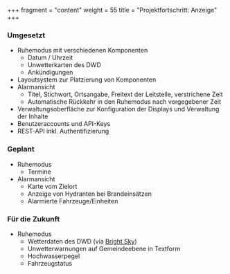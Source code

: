 +++
fragment = "content"
weight = 55
title = "Projektfortschritt: Anzeige"
+++

### Umgesetzt
- Ruhemodus mit verschiedenen Komponenten
  - Datum / Uhrzeit
  - Unwetterkarten des DWD
  - Ank&uuml;ndigungen
- Layoutsystem zur Platzierung von Komponenten
- Alarmansicht
  - Titel, Stichwort, Ortsangabe, Freitext der Leitstelle, verstrichene Zeit
  - Automatische R&uuml;ckkehr in den Ruhemodus nach vorgegebener Zeit
- Verwaltungsoberfl&auml;che zur Konfiguration der Displays und Verwaltung der Inhalte
- Benutzeraccounts und API-Keys
- REST-API inkl. Authentifizierung

### Geplant
- Ruhemodus
  - Termine
- Alarmansicht
  - Karte vom Zielort
  - Anzeige von Hydranten bei Brandeins&auml;tzen
  - Alarmierte Fahrzeuge/Einheiten

### F&uuml;r die Zukunft
- Ruhemodus
  - Wetterdaten des DWD (via [Bright Sky](https://brightsky.dev/))
  - Unwetterwarnungen auf Gemeindeebene in Textform
  - Hochwasserpegel
  - Fahrzeugstatus
